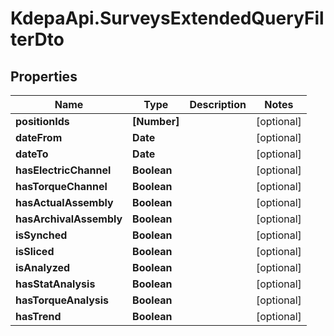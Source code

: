 # KdepaApi.SurveysExtendedQueryFilterDto

## Properties

Name | Type | Description | Notes
------------ | ------------- | ------------- | -------------
**positionIds** | **[Number]** |  | [optional] 
**dateFrom** | **Date** |  | [optional] 
**dateTo** | **Date** |  | [optional] 
**hasElectricChannel** | **Boolean** |  | [optional] 
**hasTorqueChannel** | **Boolean** |  | [optional] 
**hasActualAssembly** | **Boolean** |  | [optional] 
**hasArchivalAssembly** | **Boolean** |  | [optional] 
**isSynched** | **Boolean** |  | [optional] 
**isSliced** | **Boolean** |  | [optional] 
**isAnalyzed** | **Boolean** |  | [optional] 
**hasStatAnalysis** | **Boolean** |  | [optional] 
**hasTorqueAnalysis** | **Boolean** |  | [optional] 
**hasTrend** | **Boolean** |  | [optional] 


